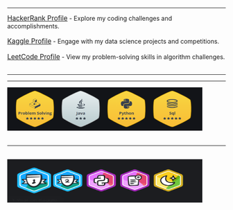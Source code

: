 
<hr width="100%" size="2">

<a href='https://www.hackerrank.com/profile/shreyjain99' target='_blank' style="font-size: 1.1em;">HackerRank Profile</a> - Explore my coding challenges and accomplishments.<br><br>
<a href='https://www.kaggle.com/shreyjain99' target='_blank' style="font-size: 1.1em;">Kaggle Profile</a> - Engage with my data science projects and competitions.<br><br>
<a href='https://leetcode.com/u/shreyjain99/' target='_blank' style="font-size: 1.1em;">LeetCode Profile</a> - View my problem-solving skills in algorithm challenges.<br><br>
    
 <hr width="100%" size="2">
 <hr width="100%" size="2">

<div align="Left">
<a href="https://www.hackerrank.com/profile/shreyjain99"><img src="https://github.com/shreyjain99/HackerRank-Leetcode-Kaggle/blob/main/src%20files/hackerrank%20badges.png" alt="HTML tutorial" style="width:450px;height:100px;"></a>
</div>

<br>
<hr width="100%" size="2">
<br>

<div align="Left">
<a href="https://www.kaggle.com/shreyjain99"><img src="https://github.com/shreyjain99/HackerRank-Leetcode-Kaggle/blob/main/src%20files/leetcode%20badges.png" alt="HTML tutorial" style="width:450px;height:100px;"></a>
</div>



